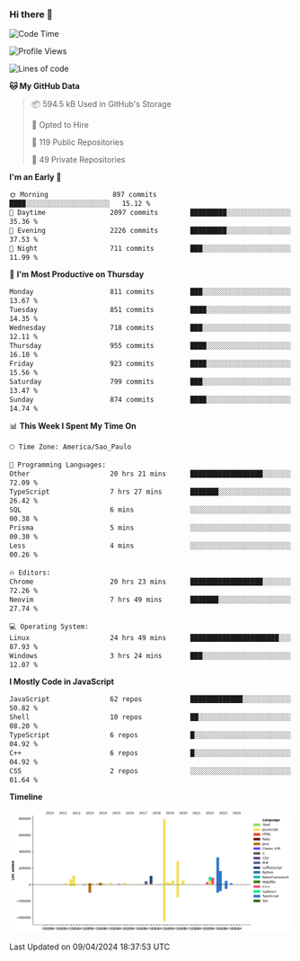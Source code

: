 ### Hi there 👋

<!--START_SECTION:waka-->
![Code Time](http://img.shields.io/badge/Code%20Time-5%2C841%20hrs%2019%20mins-blue)

![Profile Views](http://img.shields.io/badge/Profile%20Views-1-blue)

![Lines of code](https://img.shields.io/badge/From%20Hello%20World%20I%27ve%20Written-2.4%20million%20lines%20of%20code-blue)

**🐱 My GitHub Data** 

> 📦 594.5 kB Used in GitHub's Storage 
 > 
> 💼 Opted to Hire
 > 
> 📜 119 Public Repositories 
 > 
> 🔑 49 Private Repositories 
 > 
**I'm an Early 🐤** 

```text
🌞 Morning                897 commits         ████░░░░░░░░░░░░░░░░░░░░░   15.12 % 
🌆 Daytime                2097 commits        █████████░░░░░░░░░░░░░░░░   35.36 % 
🌃 Evening                2226 commits        █████████░░░░░░░░░░░░░░░░   37.53 % 
🌙 Night                  711 commits         ███░░░░░░░░░░░░░░░░░░░░░░   11.99 % 
```
📅 **I'm Most Productive on Thursday** 

```text
Monday                   811 commits         ███░░░░░░░░░░░░░░░░░░░░░░   13.67 % 
Tuesday                  851 commits         ████░░░░░░░░░░░░░░░░░░░░░   14.35 % 
Wednesday                718 commits         ███░░░░░░░░░░░░░░░░░░░░░░   12.11 % 
Thursday                 955 commits         ████░░░░░░░░░░░░░░░░░░░░░   16.10 % 
Friday                   923 commits         ████░░░░░░░░░░░░░░░░░░░░░   15.56 % 
Saturday                 799 commits         ███░░░░░░░░░░░░░░░░░░░░░░   13.47 % 
Sunday                   874 commits         ████░░░░░░░░░░░░░░░░░░░░░   14.74 % 
```


📊 **This Week I Spent My Time On** 

```text
🕑︎ Time Zone: America/Sao_Paulo

💬 Programming Languages: 
Other                    20 hrs 21 mins      ██████████████████░░░░░░░   72.09 % 
TypeScript               7 hrs 27 mins       ███████░░░░░░░░░░░░░░░░░░   26.42 % 
SQL                      6 mins              ░░░░░░░░░░░░░░░░░░░░░░░░░   00.38 % 
Prisma                   5 mins              ░░░░░░░░░░░░░░░░░░░░░░░░░   00.30 % 
Less                     4 mins              ░░░░░░░░░░░░░░░░░░░░░░░░░   00.26 % 

🔥 Editors: 
Chrome                   20 hrs 23 mins      ██████████████████░░░░░░░   72.26 % 
Neovim                   7 hrs 49 mins       ███████░░░░░░░░░░░░░░░░░░   27.74 % 

💻 Operating System: 
Linux                    24 hrs 49 mins      ██████████████████████░░░   87.93 % 
Windows                  3 hrs 24 mins       ███░░░░░░░░░░░░░░░░░░░░░░   12.07 % 
```

**I Mostly Code in JavaScript** 

```text
JavaScript               62 repos            █████████████░░░░░░░░░░░░   50.82 % 
Shell                    10 repos            ██░░░░░░░░░░░░░░░░░░░░░░░   08.20 % 
TypeScript               6 repos             █░░░░░░░░░░░░░░░░░░░░░░░░   04.92 % 
C++                      6 repos             █░░░░░░░░░░░░░░░░░░░░░░░░   04.92 % 
CSS                      2 repos             ░░░░░░░░░░░░░░░░░░░░░░░░░   01.64 % 
```



**Timeline**

![Lines of Code chart](https://raw.githubusercontent.com/jampow/jampow/master/assets/bar_graph.png)


 Last Updated on 09/04/2024 18:37:53 UTC
<!--END_SECTION:waka-->
